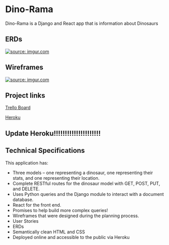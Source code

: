 # Dino-Rama

Dino-Rama is a Django and React app that is information about Dinosaurs

## ERDs
<a href="https://imgur.com/ddQSRD1"><img src="https://i.imgur.com/071KeRp.png" title="source: imgur.com" /></a>

## Wireframes
<a href="https://imgur.com/KLLJHeQ"><img src="https://i.imgur.com/UZfKkFE.png" title="source: imgur.com" /></a>

## Project links
[Trello Board](https://trello.com/b/WGq8ed7r/dinostyles)

[Heroku](https://dino-rama.herokuapp.com/)

## Update Heroku!!!!!!!!!!!!!!!!!!!!!

## Technical Specifications
This application has:

* Three models – one representing a dinosaur, one representing their stats, and one representing their location. 
* Complete RESTful routes for the dinosaur model with GET, POST, PUT, and DELETE.
* Uses Python queries and the Django module to interact with a document database.
* React for the front end.
* Promises to help build more complex queries!
* Wireframes that were designed during the planning process.
* User Stories
* ERDs
* Semantically clean HTML and CSS
* Deployed online and accessible to the public via Heroku